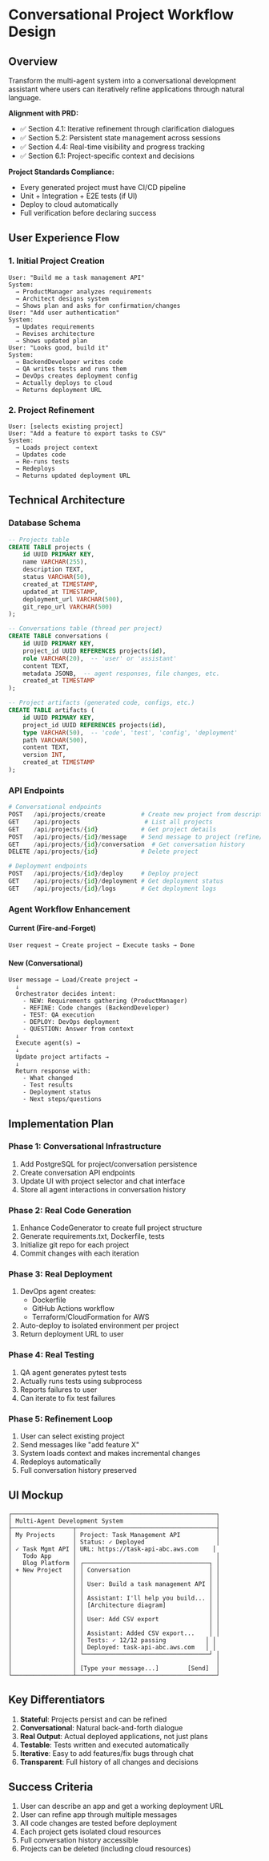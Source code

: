 # Conversational Project Workflow Design

## Overview
Transform the multi-agent system into a conversational development assistant where users can iteratively refine applications through natural language.

**Alignment with PRD:**
- ✅ Section 4.1: Iterative refinement through clarification dialogues
- ✅ Section 5.2: Persistent state management across sessions
- ✅ Section 4.4: Real-time visibility and progress tracking
- ✅ Section 6.1: Project-specific context and decisions

**Project Standards Compliance:**
- Every generated project must have CI/CD pipeline
- Unit + Integration + E2E tests (if UI)
- Deploy to cloud automatically
- Full verification before declaring success

## User Experience Flow

### 1. Initial Project Creation
```
User: "Build me a task management API"
System:
  → ProductManager analyzes requirements
  → Architect designs system
  → Shows plan and asks for confirmation/changes
User: "Add user authentication"
System:
  → Updates requirements
  → Revises architecture
  → Shows updated plan
User: "Looks good, build it"
System:
  → BackendDeveloper writes code
  → QA writes tests and runs them
  → DevOps creates deployment config
  → Actually deploys to cloud
  → Returns deployment URL
```

### 2. Project Refinement
```
User: [selects existing project]
User: "Add a feature to export tasks to CSV"
System:
  → Loads project context
  → Updates code
  → Re-runs tests
  → Redeploys
  → Returns updated deployment URL
```

## Technical Architecture

### Database Schema
```sql
-- Projects table
CREATE TABLE projects (
    id UUID PRIMARY KEY,
    name VARCHAR(255),
    description TEXT,
    status VARCHAR(50),
    created_at TIMESTAMP,
    updated_at TIMESTAMP,
    deployment_url VARCHAR(500),
    git_repo_url VARCHAR(500)
);

-- Conversations table (thread per project)
CREATE TABLE conversations (
    id UUID PRIMARY KEY,
    project_id UUID REFERENCES projects(id),
    role VARCHAR(20),  -- 'user' or 'assistant'
    content TEXT,
    metadata JSONB,  -- agent responses, file changes, etc.
    created_at TIMESTAMP
);

-- Project artifacts (generated code, configs, etc.)
CREATE TABLE artifacts (
    id UUID PRIMARY KEY,
    project_id UUID REFERENCES projects(id),
    type VARCHAR(50),  -- 'code', 'test', 'config', 'deployment'
    path VARCHAR(500),
    content TEXT,
    version INT,
    created_at TIMESTAMP
);
```

### API Endpoints

```python
# Conversational endpoints
POST   /api/projects/create          # Create new project from description
GET    /api/projects                  # List all projects
GET    /api/projects/{id}            # Get project details
POST   /api/projects/{id}/message    # Send message to project (refine/iterate)
GET    /api/projects/{id}/conversation  # Get conversation history
DELETE /api/projects/{id}            # Delete project

# Deployment endpoints
POST   /api/projects/{id}/deploy     # Deploy project
GET    /api/projects/{id}/deployment # Get deployment status
GET    /api/projects/{id}/logs       # Get deployment logs
```

### Agent Workflow Enhancement

#### Current (Fire-and-Forget)
```
User request → Create project → Execute tasks → Done
```

#### New (Conversational)
```
User message → Load/Create project →
  ↓
  Orchestrator decides intent:
    - NEW: Requirements gathering (ProductManager)
    - REFINE: Code changes (BackendDeveloper)
    - TEST: QA execution
    - DEPLOY: DevOps deployment
    - QUESTION: Answer from context
  ↓
  Execute agent(s) →
  ↓
  Update project artifacts →
  ↓
  Return response with:
    - What changed
    - Test results
    - Deployment status
    - Next steps/questions
```

## Implementation Plan

### Phase 1: Conversational Infrastructure
1. Add PostgreSQL for project/conversation persistence
2. Create conversation API endpoints
3. Update UI with project selector and chat interface
4. Store all agent interactions in conversation history

### Phase 2: Real Code Generation
1. Enhance CodeGenerator to create full project structure
2. Generate requirements.txt, Dockerfile, tests
3. Initialize git repo for each project
4. Commit changes with each iteration

### Phase 3: Real Deployment
1. DevOps agent creates:
   - Dockerfile
   - GitHub Actions workflow
   - Terraform/CloudFormation for AWS
2. Auto-deploy to isolated environment per project
3. Return deployment URL to user

### Phase 4: Real Testing
1. QA agent generates pytest tests
2. Actually runs tests using subprocess
3. Reports failures to user
4. Can iterate to fix test failures

### Phase 5: Refinement Loop
1. User can select existing project
2. Send messages like "add feature X"
3. System loads context and makes incremental changes
4. Redeploys automatically
5. Full conversation history preserved

## UI Mockup

```
┌─────────────────────────────────────────────────────────┐
│ Multi-Agent Development System                          │
├─────────────────┬───────────────────────────────────────┤
│ My Projects     │ Project: Task Management API          │
│                 │ Status: ✓ Deployed                    │
│ ✓ Task Mgmt API │ URL: https://task-api-abc.aws.com    │
│   Todo App      │                                       │
│   Blog Platform │ ┌───────────────────────────────────┐ │
│ + New Project   │ │ Conversation                      │ │
│                 │ │                                   │ │
│                 │ │ User: Build a task management API │ │
│                 │ │                                   │ │
│                 │ │ Assistant: I'll help you build... │ │
│                 │ │ [Architecture diagram]            │ │
│                 │ │                                   │ │
│                 │ │ User: Add CSV export              │ │
│                 │ │                                   │ │
│                 │ │ Assistant: Added CSV export...    │ │
│                 │ │ Tests: ✓ 12/12 passing           │ │
│                 │ │ Deployed: task-api-abc.aws.com   │ │
│                 │ └───────────────────────────────────┘ │
│                 │                                       │
│                 │ [Type your message...]        [Send]  │
└─────────────────┴───────────────────────────────────────┘
```

## Key Differentiators

1. **Stateful**: Projects persist and can be refined
2. **Conversational**: Natural back-and-forth dialogue
3. **Real Output**: Actual deployed applications, not just plans
4. **Testable**: Tests written and executed automatically
5. **Iterative**: Easy to add features/fix bugs through chat
6. **Transparent**: Full history of all changes and decisions

## Success Criteria

1. User can describe an app and get a working deployment URL
2. User can refine app through multiple messages
3. All code changes are tested before deployment
4. Each project gets isolated cloud resources
5. Full conversation history accessible
6. Projects can be deleted (including cloud resources)
